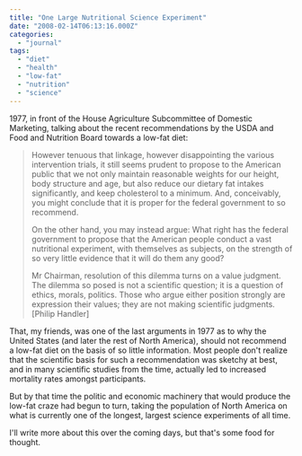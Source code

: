 ```yaml
---
title: "One Large Nutritional Science Experiment"
date: "2008-02-14T06:13:16.000Z"
categories: 
  - "journal"
tags: 
  - "diet"
  - "health"
  - "low-fat"
  - "nutrition"
  - "science"
---
```


1977, in front of the House Agriculture Subcommittee of Domestic Marketing, talking about the recent recommendations by the USDA and Food and Nutrition Board towards a low-fat diet:

> However tenuous that linkage, however disappointing the various intervention trials, it still seems prudent to propose to the American public that we not only maintain reasonable weights for our height, body structure and age, but also reduce our dietary fat intakes significantly, and keep cholesterol to a minimum. And, conceivably, you might conclude that it is proper for the federal government to so recommend.
> 
> On the other hand, you may instead argue: What right has the federal government to propose that the American people conduct a vast nutritional experiment, with themselves as subjects, on the strength of so very little evidence that it will do them any good?
> 
> Mr Chairman, resolution of this dilemma turns on a value judgment. The dilemma so posed is not a scientific question; it is a question of ethics, morals, politics. Those who argue either position strongly are expression their values; they are not making scientific judgments. \[Philip Handler\]

That, my friends, was one of the last arguments in 1977 as to why the United States (and later the rest of North America), should not recommend a low-fat diet on the basis of so little information. Most people don't realize that the scientific basis for such a recommendation was sketchy at best, and in many scientific studies from the time, actually led to increased mortality rates amongst participants.

But by that time the politic and economic machinery that would produce the low-fat craze had begun to turn, taking the population of North America on what is currently one of the longest, largest science experiments of all time.

I'll write more about this over the coming days, but that's some food for thought.
